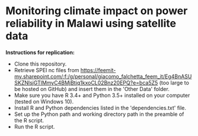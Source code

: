 # Monitoring climate impact on power reliability in Malawi using satellite data

**Instructions for replication:**

- Clone this repository. 
- Retrieve SPEI nc files from https://feemit-my.sharepoint.com/:f:/g/personal/giacomo_falchetta_feem_it/Eg4BnASUSKZNlsjGTlMmyC4BMjBtjq1kxoCL02Bnz20EPQ?e=bca5Z5 (too large to be hosted on GitHub) and insert them in the 'Other Data' folder.
- Make sure you have R 3.4+ and Python 3.5+ installed on your computer (tested on Windows 10).
- Install R and Python dependencies listed in the 'dependencies.txt' file.
- Set up the Python path and working directory path in the preamble of the R script.
- Run the R script.

